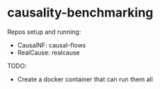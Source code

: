 # causality-benchmarking

Repos setup and running:

- CausalNF: causal-flows
- RealCause: realcause

TODO:

- Create a docker container that can run them all
